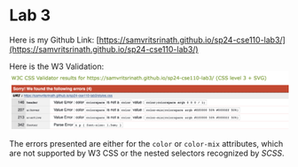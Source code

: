 # Lab 3

Here is my Github Link: [https://samvritsrinath.github.io/sp24-cse110-lab3/](https://samvritsrinath.github.io/sp24-cse110-lab3/)

Here is the W3 Validation: ![W3 Validation](screenshots/W3CSSValidation.png)

The errors presented are either for the `color` or `color-mix` attributes, which are not supported by W3 CSS or the nested selectors recognized by _SCSS_.
